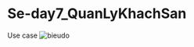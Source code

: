 # Se-day7_QuanLyKhachSan
Use case
![bieudo](https://user-images.githubusercontent.com/32635656/32495368-d20ee5b6-c3f3-11e7-958b-6806a8cfc000.PNG)

